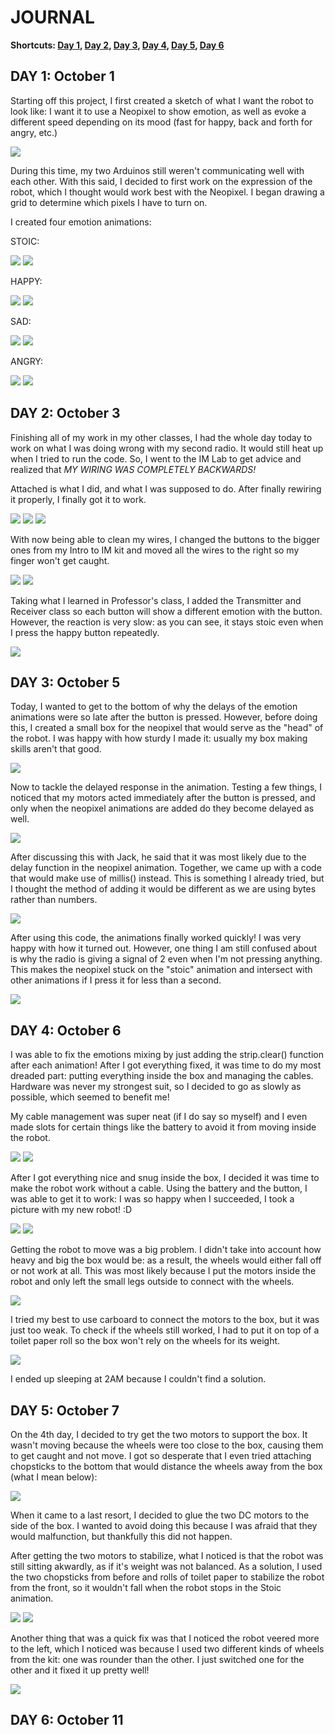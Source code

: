 # JOURNAL
**Shortcuts: [Day 1](journal.md#day-1-october-1), [Day 2](journal.md#day-2-october-3), [Day 3](journal.md#day-3-october-5), [Day 4](journal.md#day-4-october-6), [Day 5](journal.md#day-5-october-7), [Day 6](journal.md#day-4-october-11)**

## DAY 1: October 1

Starting off this project, I first created a sketch of what I want the robot to look like: I want it to use a Neopixel to show emotion, as well as evoke a different speed depending on its mood (fast for happy, back and forth for angry, etc.)

![](images/sketch.jpg)


During this time, my two Arduinos still weren't communicating well with each other. With this said, I decided to first work on the expression of the robot, which I thought would work best with the Neopixel. I began drawing a grid to determine which pixels I have to turn on.

I created four emotion animations:

STOIC:

![](images/stoic.jpg)
![](images/stoic.gif)

HAPPY:

![](images/happy.jpg)
![](images/happy.gif)

SAD:

![](images/sad.jpg)
![](images/sad.gif)

ANGRY:

![](images/angry.jpg)
![](images/angry.gif)

## DAY 2: October 3

Finishing all of my work in my other classes, I had the whole day today to work on what I was doing wrong with my second radio. It would still heat up when I tried to run the code. So, I went to the IM Lab to get advice and realized that *MY WIRING WAS COMPLETELY BACKWARDS!*

Attached is what I did, and what I was supposed to do. After finally rewiring it properly, I finally got it to work.

![](images/myVersion.jpg)
![](images/actualVersion.jpg)
![](images/finally.gif)


With now being able to clean my wires, I changed the buttons to the bigger ones from my Intro to IM kit and moved all the wires to the right so my finger won't get caught.

![](images/messyButtons.jpg)
![](images/cleanButton.jpg)


Taking what I learned in Professor's class, I added the Transmitter and Receiver class so each button will show a different emotion with the button. However, the reaction is very slow: as you can see, it stays stoic even when I press the happy button repeatedly.

![](images/slowReaction.gif)

## DAY 3: October 5

Today, I wanted to get to the bottom of why the delays of the emotion animations were so late after the button is pressed. However, before doing this, I created a small box for the neopixel that would serve as the "head" of the robot. I was happy with how sturdy I made it: usually my box making skills aren't that good.

![](images/neoBox.gif)


Now to tackle the delayed response in the animation. Testing a few things, I noticed that my motors acted immediately after the button is pressed, and only when the neopixel animations are added do they become delayed as well.

![](images/fastMotors.gif)


After discussing this with Jack, he said that it was most likely due to the delay function in the neopixel animation. Together, we came up with a code that would make use of millis() instead. This is something I already tried, but I thought the method of adding it would be different as we are using bytes rather than numbers.

![](images/jackNotes.jpg)


After using this code, the animations finally worked quickly! I was very happy with how it turned out. However, one thing I am still confused about is why the radio is giving a signal of 2 even when I'm not pressing anything. This makes the neopixel stuck on the "stoic" animation and intersect with other animations if I press it for less than a second.

![](images/emotionMix.gif)

## DAY 4: October 6

I was able to fix the emotions mixing by just adding the strip.clear() function after each animation! After I got everything fixed, it was time to do my most dreaded part: putting everything inside the box and managing the cables. Hardware was never my strongest suit, so I decided to go as slowly as possible, which seemed to benefit me!

My cable management was super neat (if I do say so myself) and I even made slots for certain things like the battery to avoid it from moving inside the robot.

![](images/cableManagement.jpg)
![](images/cardboardSlot.jpg)

After I got everything nice and snug inside the box, I decided it was time to make the robot work without a cable. Using the battery and the button, I was able to get it to work: I was so happy when I succeeded, I took a picture with my new robot! :D

![](images/noCable.gif)
![](images/smileRobot.jpg)

Getting the robot to move was a big problem. I didn't take into account how heavy and big the box would be: as a result, the wheels would either fall off or not work at all. This was most likely because I put the motors inside the robot and only left the small legs outside to connect with the wheels.

![](images/notMoving.gif)

I tried my best to use carboard to connect the motors to the box, but it was just too weak. To check if the wheels still worked, I had to put it on top of a toilet paper roll so the box won't rely on the wheels for its weight.

![](images/supportWheels.gif)

I ended up sleeping at 2AM because I couldn't find a solution.

## DAY 5: October 7

On the 4th day, I decided to try get the two motors to support the box. It wasn't moving because the wheels were too close to the box, causing them to get caught and not move. I got so desperate that I even tried attaching chopsticks to the bottom that would distance the wheels away from the box (what I mean below):

![](images/chopsticks.jpg)

When it came to a last resort, I decided to glue the two DC motors to the side of the box. I wanted to avoid doing this because I was afraid that they would malfunction, but thankfully this did not happen.

After getting the two motors to stabilize, what I noticed is that the robot was still sitting akwardly, as if it's weight was not balanced. As a solution, I used the two chopsticks from before and rolls of toilet paper to stabilize the robot from the front, so it wouldn't fall when the robot stops in the Stoic animation.

![](images/smoothStop.gif)
![](images/stabilized.png)

Another thing that was a quick fix was that I noticed the robot veered more to the left, which I noticed was because I used two different kinds of wheels from the kit: one was rounder than the other. I just switched one for the other and it fixed it up pretty well!

![](images/differentWheels.jpg)

## DAY 6: October 11


